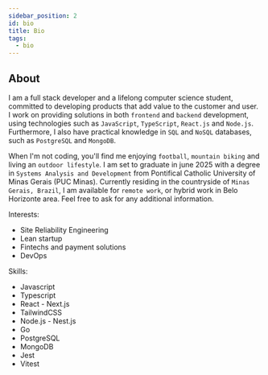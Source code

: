 ```yaml
---
sidebar_position: 2
id: bio
title: Bio
tags:
  - bio
---
```


## About

I am a full stack developer and a lifelong computer science student, committed to developing products that add value to the customer and user. I work on providing solutions in both `frontend` and `backend` development, using technologies such as `JavaScript`, `TypeScript`, `React.js` and `Node.js`. Furthermore, I also have practical knowledge in `SQL` and `NoSQL` databases, such as `PostgreSQL` and `MongoDB`. 

When I'm not coding, you'll find me enjoying `football`, `mountain biking` and living an `outdoor lifestyle`. I am set to graduate in june 2025 with a degree in `Systems Analysis and Development` from Pontifical Catholic University of Minas Gerais (PUC Minas). Currently residing in the countryside of `Minas Gerais, Brazil`, I am available for `remote work`, or hybrid work in Belo Horizonte area. Feel free to ask for any additional information.

Interests:
- Site Reliability Engineering
- Lean startup
- Fintechs and payment solutions
- DevOps

Skills:
- Javascript
- Typescript
- React - Next.js
- TailwindCSS
- Node.js - Nest.js
- Go
- PostgreSQL
- MongoDB
- Jest
- Vitest